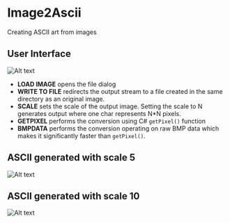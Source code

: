 # Image2Ascii
Creating ASCII art from images

## User Interface
![Alt text](/../master/ui.png?raw=true "User Interface")
- **LOAD IMAGE** opens the file dialog
- **WRITE TO FILE** redirects the output stream to a file created in the same directory as an original image.
- **SCALE** sets the scale of the output image. Setting the scale to N generates output where one char represents N*N pixels.
- **GETPIXEL** performs the conversion using C# `getPixel()` function
- **BMPDATA** performs the conversion operating on raw BMP data which makes it significantly faster than `getPixel()`.

## ASCII generated with scale 5
![Alt text](/../master/mustang_1-5.png?raw=true "Generated with scale 5")

## ASCII generated with scale 10
![Alt text](/../master/mustang_1-10.png?raw=true "Generated with scale 10")
